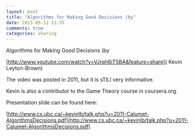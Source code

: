 ```yaml
---
layout: post
title: "Algorithms for Making Good Decisions (by"
date: 2013-05-12 21:35
comments: true
categories: sharing
---
```


Algorithms for Making Good Decisions (by 

[http://www.youtube.com/watch?v=VJrqh6iT5BA&feature=share]( Kevin Leyton-Brown)


The video was posted in 2011, but it is sTILl very informative.


Kevin is also a contributor to the Game Theory course in coursera.org.


Presentation slide can be found here: 

[http://www.cs.ubc.ca/~kevinlb/talk.php?u=2011-Calumet-AlgorithmsDecisions.pdf](http://www.cs.ubc.ca/~kevinlb/talk.php?u=2011-Calumet-AlgorithmsDecisions.pdf)

